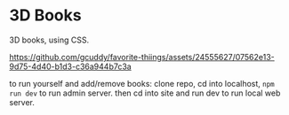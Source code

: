 # 3D Books

3D books, using CSS.

https://github.com/gcuddy/favorite-thiings/assets/24555627/07562e13-9d75-4d40-b1d3-c36a944b7c3a

to run yourself and add/remove books: clone repo, cd into localhost, `npm run dev` to run admin server. then cd into site and run dev to run local web server.
